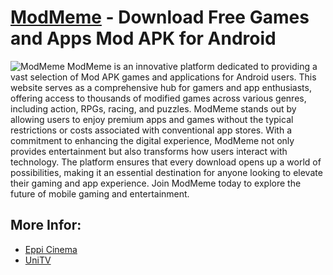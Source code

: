 # [ModMeme](https://modmeme.com/) - Download Free Games and Apps Mod APK for Android
![ModMeme](https://github.com/user-attachments/assets/ddc1a156-3b1d-4792-b051-8703c3217ccf)
ModMeme is an innovative platform dedicated to providing a vast selection of Mod APK games and applications for Android users. This website serves as a comprehensive hub for gamers and app enthusiasts, offering access to thousands of modified games across various genres, including action, RPGs, racing, and puzzles. ModMeme stands out by allowing users to enjoy premium apps and games without the typical restrictions or costs associated with conventional app stores.
With a commitment to enhancing the digital experience, ModMeme not only provides entertainment but also transforms how users interact with technology. The platform ensures that every download opens up a world of possibilities, making it an essential destination for anyone looking to elevate their gaming and app experience. Join ModMeme today to explore the future of mobile gaming and entertainment.
## More Infor:
- [Eppi Cinema](https://github.com/Eppi-Cinema)
- [UniTV](https://github.com/Uni-TV)
